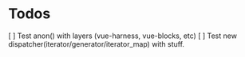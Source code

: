 # Todos

[ ] Test anon() with layers (vue-harness, vue-blocks, etc)
[ ] Test new dispatcher(iterator/generator/iterator_map) with stuff.

